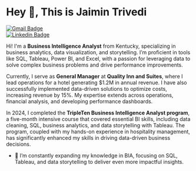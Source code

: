 
# Hey 👋, This is Jaimin Trivedi

[![Gmail Badge](https://img.shields.io/badge/-jktrivedii21@gmail.com-c14438?style=flat&logo=Gmail&logoColor=white&link=mailto:jktrivedii21@gmail.com)](mailto:jktrivedii21@gmail.com)  
[![Linkedin Badge](https://img.shields.io/badge/-jaimintrivedii21-0072b1?style=flat&logo=Linkedin&logoColor=white&link=https://www.linkedin.com/in/jaimin-trivedii21)](https://www.linkedin.com/in/jaimin-trivedii21/)

Hi! I'm a **Business Intelligence Analyst** from Kentucky, specializing in business analytics, data visualization, and storytelling. I’m proficient in tools like SQL, Tableau, Power BI, and Excel, with a passion for leveraging data to solve complex business problems and drive performance improvements.

Currently, I serve as **General Manager** at **Quality Inn and Suites**, where I lead operations for a hotel generating $1.2M in annual revenue. I have also successfully implemented data-driven solutions to optimize costs, increasing revenue by 15%. My expertise extends across operations, financial analysis, and developing performance dashboards.

In 2024, I completed the **TripleTen Business Intelligence Analyst program**, a five-month intensive course that covered essential BI skills, including data cleaning, SQL, business analytics, and data storytelling with Tableau. The program, coupled with my hands-on experience in hospitality management, has significantly enhanced my skills in driving data-driven business decisions.

- 🌱 I’m constantly expanding my knowledge in BIA, focusing on SQL, Tableau, and data storytelling to deliver even more impactful insights.
